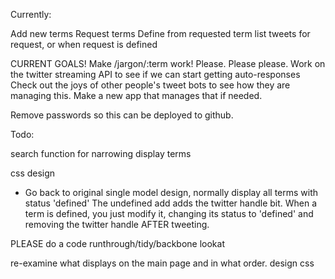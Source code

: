 Currently:

Add new terms
Request terms
Define from requested term list
tweets for request, or when request is defined




CURRENT GOALS!
Make /jargon/:term work! Please. Please please.
Work on the twitter streaming API to see if we can start getting auto-responses
  Check out the joys of other people's tweet bots to see how they are managing this.
  Make a new app that manages that if needed.

Remove passwords so this can be deployed to github.





Todo:

search function for narrowing display terms
<!-- Make auto-twitter functions work
 --><!-- Delete requested term when added -->


css
design




 - Go back to original single model design, normally display all terms with status 'defined'
The undefined add adds the twitter handle bit.
When a term is defined, you just modify it, changing its status to 'defined' and removing the twitter handle AFTER tweeting.





PLEASE do a code runthrough/tidy/backbone lookat



re-examine what displays on the main page and in what order.
design
css
